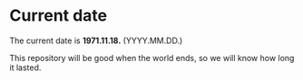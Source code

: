 # Current date

The current date is **1971.11.18.** (YYYY.MM.DD.)

This repository will be good when the world ends, so we will know how long it lasted.